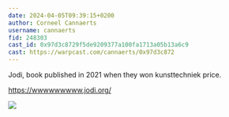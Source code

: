 ```yaml
---
date: 2024-04-05T09:39:15+0200
author: Corneel Cannaerts 
username: cannaerts
fid: 248303
cast_id: 0x97d3c8729f5de9209377a100fa1713a05b13a6c9
cast: https://warpcast.com/cannaerts/0x97d3c872
---
```

Jodi, book published in 2021 when they won kunsttechniek price.   
  
https://wwwwwwwww.jodi.org/  

![](https://imagedelivery.net/BXluQx4ige9GuW0Ia56BHw/3b4bc3db-ae9b-495b-0f21-8335165f9100/original)